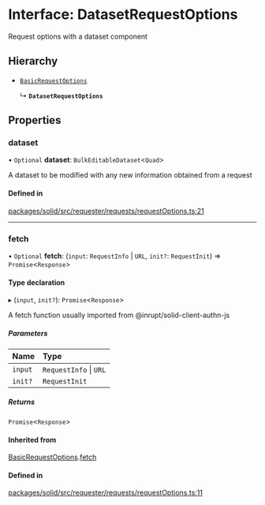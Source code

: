 # Interface: DatasetRequestOptions

Request options with a dataset component

## Hierarchy

- [`BasicRequestOptions`](BasicRequestOptions.md)

  ↳ **`DatasetRequestOptions`**

## Properties

### dataset

• `Optional` **dataset**: `BulkEditableDataset`\<`Quad`\>

A dataset to be modified with any new information obtained from a request

#### Defined in

[packages/solid/src/requester/requests/requestOptions.ts:21](https://github.com/o-development/ldo/blob/b955d3b/packages/solid/src/requester/requests/requestOptions.ts#L21)

___

### fetch

• `Optional` **fetch**: (`input`: `RequestInfo` \| `URL`, `init?`: `RequestInit`) => `Promise`\<`Response`\>

#### Type declaration

▸ (`input`, `init?`): `Promise`\<`Response`\>

A fetch function usually imported from @inrupt/solid-client-authn-js

##### Parameters

| Name | Type |
| :------ | :------ |
| `input` | `RequestInfo` \| `URL` |
| `init?` | `RequestInit` |

##### Returns

`Promise`\<`Response`\>

#### Inherited from

[BasicRequestOptions](BasicRequestOptions.md).[fetch](BasicRequestOptions.md#fetch)

#### Defined in

[packages/solid/src/requester/requests/requestOptions.ts:11](https://github.com/o-development/ldo/blob/b955d3b/packages/solid/src/requester/requests/requestOptions.ts#L11)
